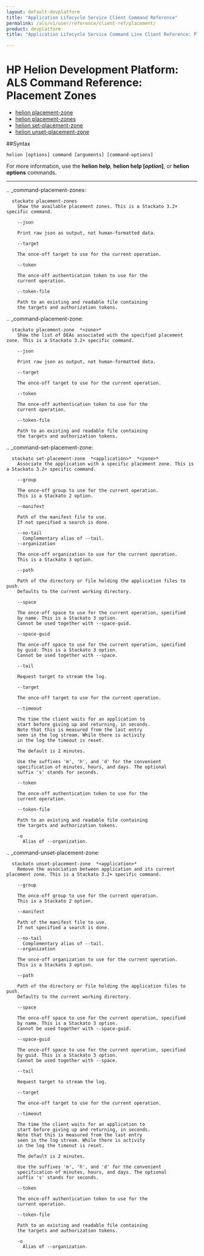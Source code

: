 ```yaml
---
layout: default-devplatform
title: "Application Lifecycle Service Client Command Reference"
permalink: /als/v1/user/reference/client-ref/placement/
product: devplatform
title: "Application Lifecycle Service Command Line Client Reference: Placement Zones"

---
```

<!--UNDER REVISION-->

# HP Helion Development Platform: ALS Command Reference: Placement Zones

- [helion placement-zone](#command-placement-zone)
- [helion placement-zones](#command-placement-zones)
- [helion set-placement-zone](#command-set-placement-zone)
- [helion unset-placement-zone](#command-unset-placement-zone)

##Syntax

	helion [options] command [arguments] [command-options]
For more information, use the **helion help**, **helion help [*option*]**, or **helion options** commands.

<hr>
      
.. _command-placement-zones:

      stackato placement-zones       
        Show the available placement zones. This is a Stackato 3.2+ specific command.

        --json
          
	    Print raw json as output, not human-formatted data.
	
        --target
          
	    The once-off target to use for the current operation.
	
        --token
          
	    The once-off authentication token to use for the
	    current operation.
	
        --token-file
          
	    Path to an existing and readable file containing
	    the targets and authorization tokens.
	


.. _command-placement-zone:

      stackato placement-zone  *<zone>*       
        Show the list of DEAs associated with the specified placement zone. This is a Stackato 3.2+ specific command.

        --json
          
	    Print raw json as output, not human-formatted data.
	
        --target
          
	    The once-off target to use for the current operation.
	
        --token
          
	    The once-off authentication token to use for the
	    current operation.
	
        --token-file
          
	    Path to an existing and readable file containing
	    the targets and authorization tokens.
	


.. _command-set-placement-zone:

      stackato set-placement-zone  *<application>*  *<zone>*       
        Associate the application with a specific placement zone. This is a Stackato 3.2+ specific command.

        --group
          
	    The once-off group to use for the current operation.
	    This is a Stackato 2 option.
	
        --manifest
          
	    Path of the manifest file to use.
	    If not specified a search is done.
	
        --no-tail
          Complementary alias of --tail.
        --organization
          
	    The once-off organization to use for the current operation.
	    This is a Stackato 3 option.
	
        --path
          
	    Path of the directory or file holding the application files to push.
	    Defaults to the current working directory.
	
        --space
          
	    The once-off space to use for the current operation, specified
	    by name. This is a Stackato 3 option.
	    Cannot be used together with --space-guid.
	
        --space-guid
          
	    The once-off space to use for the current operation, specified
	    by guid. This is a Stackato 3 option.
	    Cannot be used together with --space.
	
        --tail
          
	    Request target to stream the log.
	
        --target
          
	    The once-off target to use for the current operation.
	
        --timeout
          
	    The time the client waits for an application to
	    start before giving up and returning, in seconds.
	    Note that this is measured from the last entry
	    seen in the log stream. While there is activity
	    in the log the timeout is reset.

	    The default is 2 minutes.

	    Use the suffixes 'm', 'h', and 'd' for the convenient
	    specification of minutes, hours, and days. The optional
	    suffix 's' stands for seconds.
	
        --token
          
	    The once-off authentication token to use for the
	    current operation.
	
        --token-file
          
	    Path to an existing and readable file containing
	    the targets and authorization tokens.
	
        -o
          Alias of --organization.


.. _command-unset-placement-zone:

      stackato unset-placement-zone  *<application>*       
        Remove the association between application and its current placement zone. This is a Stackato 3.2+ specific command.

        --group
          
	    The once-off group to use for the current operation.
	    This is a Stackato 2 option.
	
        --manifest
          
	    Path of the manifest file to use.
	    If not specified a search is done.
	
        --no-tail
          Complementary alias of --tail.
        --organization
          
	    The once-off organization to use for the current operation.
	    This is a Stackato 3 option.
	
        --path
          
	    Path of the directory or file holding the application files to push.
	    Defaults to the current working directory.
	
        --space
          
	    The once-off space to use for the current operation, specified
	    by name. This is a Stackato 3 option.
	    Cannot be used together with --space-guid.
	
        --space-guid
          
	    The once-off space to use for the current operation, specified
	    by guid. This is a Stackato 3 option.
	    Cannot be used together with --space.
	
        --tail
          
	    Request target to stream the log.
	
        --target
          
	    The once-off target to use for the current operation.
	
        --timeout
          
	    The time the client waits for an application to
	    start before giving up and returning, in seconds.
	    Note that this is measured from the last entry
	    seen in the log stream. While there is activity
	    in the log the timeout is reset.

	    The default is 2 minutes.

	    Use the suffixes 'm', 'h', and 'd' for the convenient
	    specification of minutes, hours, and days. The optional
	    suffix 's' stands for seconds.
	
        --token
          
	    The once-off authentication token to use for the
	    current operation.
	
        --token-file
          
	    Path to an existing and readable file containing
	    the targets and authorization tokens.
	
        -o
          Alias of --organization.


 